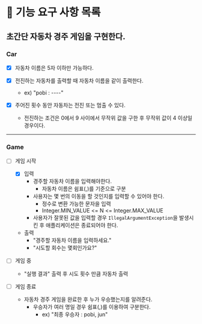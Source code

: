 # 🚀 기능 요구 사항 목록

## 초간단 자동차 경주 게임을 구현한다.

### Car

-[x] 자동차 이름은 5자 이하만 가능하다.


-[x] 전진하는 자동차를 출력할 때 자동차 이름을 같이 출력한다.
    - ex) "pobi : ----"


-[x] 주어진 횟수 동안 자동차는 전진 또는 멈출 수 있다.
    - 전진하는 조건은 0에서 9 사이에서 무작위 값을 구한 후 무작위 값이 4 이상일 경우이다.

---

### Game

-[ ] 게임 시작
    -[x] 입력
        - 경주할 자동차 이름을 입력해야한다.
            - 자동차 이름은 쉼표(,)를 기준으로 구분
        - 사용자는 몇 번의 이동을 할 것인지를 입력할 수 있어야 한다.
            - 정수로 변환 가능한 문자을 입력
            - Integer.MIN_VALUE <= N <= Integer.MAX_VALUE
        - 사용자가 잘못된 값을 입력할 경우 `IllegalArgumentException`을 발생시킨 후 애플리케이션은 종료되어야 한다.
    - 출력
        - "경주할 자동차 이름을 입력하세요."
        - "시도할 회수는 몇회인가요?"


-[ ] 게임 중
    - "실행 결과" 출력 후 시도 횟수 만큼 자동차 출력


-[ ] 게임 종료
    - 자동차 경주 게임을 완료한 후 누가 우승했는지를 알려준다.
        - 우승자가 여러 명일 경우 쉼표(,)를 이용하여 구분한다.
            - ex) "최종 우승자 : pobi, jun"
